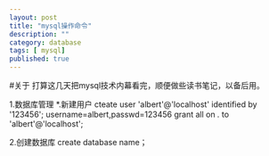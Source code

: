 ```yaml
---
layout: post
title: "mysql操作命令"
description: ""
category: database 
tags: [ mysql]
published: true
---
```


#关于
打算这几天把mysql技术内幕看完，顺便做些读书笔记，以备后用。

1.数据库管理
*.新建用户
cteate user 'albert'@'localhost' identified by '123456';  username=albert,passwd=123456
grant all on *.* to 'albert'@'localhost';

2.创建数据库
create database name；